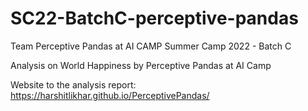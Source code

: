 # SC22-BatchC-perceptive-pandas

Team Perceptive Pandas at AI CAMP Summer Camp 2022 - Batch C

Analysis on World Happiness by Perceptive Pandas at AI Camp

Website to the analysis report: https://harshitlikhar.github.io/PerceptivePandas/
